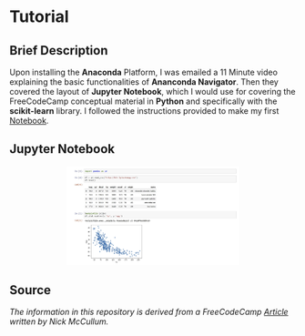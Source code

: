 # Tutorial

## Brief Description
Upon installing the <b>Anaconda</b> Platform, I was emailed a 11 Minute video explaining
the basic functionalities of <b>Ananconda Navigator</b>. Then they covered the layout of 
<b>Jupyter Notebook</b>, which I would use for covering the FreeCodeCamp conceptual material
in <b>Python</b> and specifically with the <b>scikit-learn</b> library. I followed the instructions provided to make
my first <a href= "Tutorial_Script.html">Notebook</a>.

## Jupyter Notebook
<p align="center"><img src="Jupyter_Notebook-Preview.JPG" width="60%" height="60%" title="Preview of Notebook" ></p>

## Source
<i>The information in this repository is derived from a FreeCodeCamp 
<a href= "https://www.freecodecamp.org/news/a-no-code-intro-to-the-9-most-important-machine-learning-algorithms-today">Article</a> written by Nick McCullum.</i>